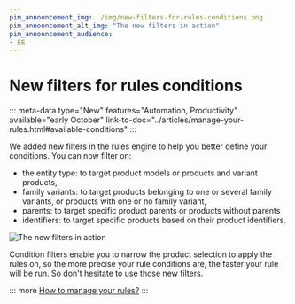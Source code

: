 ```yaml
---
pim_announcement_img: ./img/new-filters-for-rules-conditions.png
pim_announcement_alt_img: "The new filters in action"
pim_announcement_audience:
- EE
---
```


# New filters for rules conditions
::: meta-data type="New" features="Automation, Productivity" available="early October" link-to-doc="../articles/manage-your-rules.html#available-conditions"
:::

We added new filters in the rules engine to help you better define your conditions. You can now filter on:
- the entity type: to target product models or products and variant products,
- family variants: to target products belonging to one or several family variants, or products with one or no family variant,
- parents: to target specific product parents or products without parents
- identifiers: to target specific products based on their product identifiers.

![The new filters in action](../img/new-filters-for-rules-conditions.png)

Condition filters enable you to narrow the product selection to apply the rules on, so the more precise your rule conditions are, the faster your rule will be run. So don't hesitate to use those new filters.

::: more
[How to manage your rules?](../articles/manage-your-rules.html)
:::

